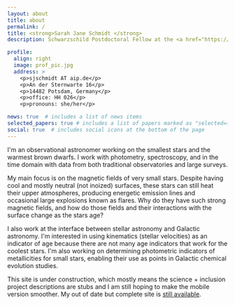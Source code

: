 ```yaml
---
layout: about
title: about
permalink: /
title: <strong>Sarah Jane Schmidt </strong>
description: Schwarzschild Postdoctoral Fellow at the <a href="https://www.aip.de">Leibniz Institute for Astrophysics - Potsdam (AIP)</a>

profile:
  align: right
  image: prof_pic.jpg
  address: >
    <p>sjschmidt AT aip.de</p>
    <p>An der Sternwarte 16</p>
    <p>14482 Potsdam, Germany</p>
    <p>office: HH 026</p>
    <p>pronouns: she/her</p>

news: true  # includes a list of news items
selected_papers: true # includes a list of papers marked as "selected={true}"
social: true  # includes social icons at the bottom of the page
---
```



I'm an observational astronomer working on the smallest stars and the warmest brown dwarfs. I work with photometry, spectroscopy, and in the time domain with data from both traditional observatories and large surveys. 

My main focus is on the magnetic fields of very small stars. Despite having cool and mostly neutral (not inoized) surfaces, these stars can still heat their upper atmospheres, producing energetic emission lines and occasional large explosions known as flares. Why do they have such strong magnetic fields, and how do those fields and their interactions with the surface change as the stars age? 

I also work at the interface between stellar astronomy and Galactic astronomy. I'm interested in using kinematics (stellar velocities) as an indicator of age because there are not many age indicators that work for the coolest stars. I'm also working on determining photometric indicators of metallicities for small stars, enabling their use as points in Galactic chemical evolution studies. 

This site is under construction, which mostly means the science + inclusion project descriptions are stubs and I am still hoping to make the mobile version smoother.  My out of date but complete site is [still available](http://www.sarahjaneschmidt.com).

